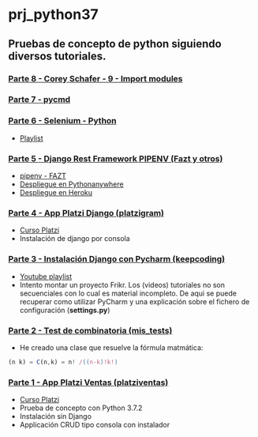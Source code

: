 ﻿# prj_python37  
## Pruebas de concepto de python siguiendo diversos tutoriales.

### [Parte 8 - Corey Schafer - 9 - Import modules](https://github.com/eacevedof/prj_python37/tree/master/corey_schafer/py_tutorials#youtube-playlist---python-tutorials)
### [Parte 7 - pycmd](https://github.com/eacevedof/prj_python37/tree/master/pycmd)
### [Parte 6 - Selenium - Python](https://github.com/eacevedof/prj_python37/tree/master/selenium)
- [Playlist](https://www.youtube.com/watch?v=N-rdcdWmYck&list=PLjM3-neCG6qx4RFeq2X-TpWS_tJTk1qZP&index=2)
### [Parte 5 - Django Rest Framework PIPENV (Fazt y otros)](https://github.com/eacevedof/prj_python37/tree/master/apirest)
- [pipenv - FAZT](https://www.youtube.com/watch?v=-XIsKyNWILo)
- [Despliegue en Pythonanywhere](https://github.com/eacevedof/prj_python37/blob/master/apirest/PYTHONANYWHERE.md)
- [Despliegue en Heroku](https://github.com/eacevedof/prj_python37/blob/master/apirest/HEROKU.md)

### [Parte 4 - App Platzi Django (platzigram)](https://github.com/eacevedof/prj_python37/tree/master/platzigram)
- [Curso Platzi](https://platzi.com/clases/django/)
- Instalación de django por consola

### [Parte 3 - Instalación Django con Pycharm (keepcoding)](https://github.com/eacevedof/prj_python37/tree/master/keepcoding)
- [Youtube playlist](https://www.youtube.com/playlist?list=PLQpe1zyko1phY_8XwZOQSdoyKf9nv7kMl)
- Intento montar un proyecto Frikr. Los (videos) tutoriales no son secuenciales con lo cual es material incompleto. De aqui se puede recuperar como utilizar PyCharm y una explicación
sobre el fichero de configuración (**settings.py**) 

### [Parte 2 - Test de combinatoria (mis_tests)](https://github.com/eacevedof/prj_python37/blob/master/mis_tests/combine/combine.py)
- He creado una clase que resuelve la fórmula matmática:
```js
(n k) = C(n,k) = n! /((n-k)!k!)
```

### [Parte 1 - App Platzi Ventas (platziventas)](https://github.com/eacevedof/prj_python37/tree/master/platziventas)
- [Curso Platzi](https://platzi.com/clases/python/)
- Prueba de concepto con Python 3.7.2
- Instalación sin Django
- Applicación CRUD tipo consola con instalador
